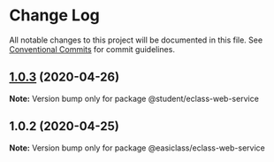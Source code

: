 # Change Log

All notable changes to this project will be documented in this file.
See [Conventional Commits](https://conventionalcommits.org) for commit guidelines.

## [1.0.3](https://gitlab.gz.cvte.cn/student/common-components/frontend-components/easiclass-common/webservice/compare/v1.0.2...v1.0.3) (2020-04-26)

**Note:** Version bump only for package @student/eclass-web-service





## 1.0.2 (2020-04-25)

**Note:** Version bump only for package @easiclass/eclass-web-service
